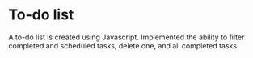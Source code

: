 # To-do list

A to-do list is created using Javascript.
Implemented the ability to filter completed and scheduled tasks, delete one, and all completed tasks.
